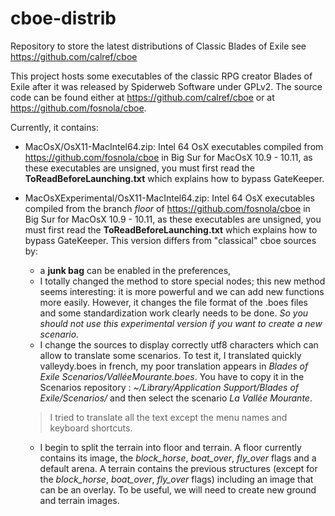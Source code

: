 # cboe-distrib
Repository to store the latest distributions of Classic Blades of Exile see https://github.com/calref/cboe


This project hosts some executables of the classic RPG creator Blades of Exile after it was released by Spiderweb Software under GPLv2. The source code can be found either at https://github.com/calref/cboe or at https://github.com/fosnola/cboe.

Currently, it contains:
- MacOsX/OsX11-MacIntel64.zip: Intel 64 OsX executables compiled from https://github.com/fosnola/cboe in Big Sur for MacOsX 10.9 - 10.11, as these executables are unsigned, you must first read the **ToReadBeforeLaunching.txt** which explains how to bypass GateKeeper.
- MacOsXExperimental/OsX11-MacIntel64.zip: Intel 64 OsX executables compiled from the branch *floor* of https://github.com/fosnola/cboe in Big Sur for MacOsX 10.9 - 10.11, as these executables are unsigned, you must first read the **ToReadBeforeLaunching.txt** which explains how to bypass GateKeeper. This version differs from "classical" cboe sources by:

  + a **junk bag** can be enabled in the preferences,
  + I totally changed the method to store special nodes; this new method seems interesting: it is more powerful and we can add new functions more easily. However, it changes the file format of the .boes files and some standardization work clearly needs to be done. *So you should not use this experimental version if you want to create a new scenario.*
  + I change the sources to display correctly utf8 characters which can allow to translate some scenarios. To test it, I translated quickly valleydy.boes in french, my poor translation appears in *Blades of Exile Scenarios/ValléeMourante.boes*. You have to copy it in the Scenarios repository : *~/Library/Application Support/Blades of Exile/Scenarios/* and then select the scenario *La Vallée Mourante*.
  > I tried to translate all the text except the menu names and keyboard shortcuts.
  + I begin to split the terrain into floor and terrain. A floor currently contains its image, the *block_horse*, *boat_over*, *fly_over* flags and a default arena. A terrain contains the previous structures (except for the *block_horse*, *boat_over*, *fly_over* flags) including an image that can be an overlay. To be useful, we will need to create new ground and terrain images.

